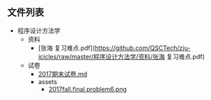 

## 文件列表

- 程序设计方法学
    - 资料
        - [张海 复习难点.pdf](https://github.com/QSCTech/zju-icicles/raw/master/程序设计方法学/资料/张海 复习难点.pdf)
    - 试卷
        - [2017期末试卷.md](https://github.com/QSCTech/zju-icicles/blob/master/程序设计方法学/试卷/2017期末试卷.md)
        - assets
            - [2017fall.final.problem6.png](https://github.com/QSCTech/zju-icicles/raw/master/程序设计方法学/试卷/assets/2017fall.final.problem6.png)
